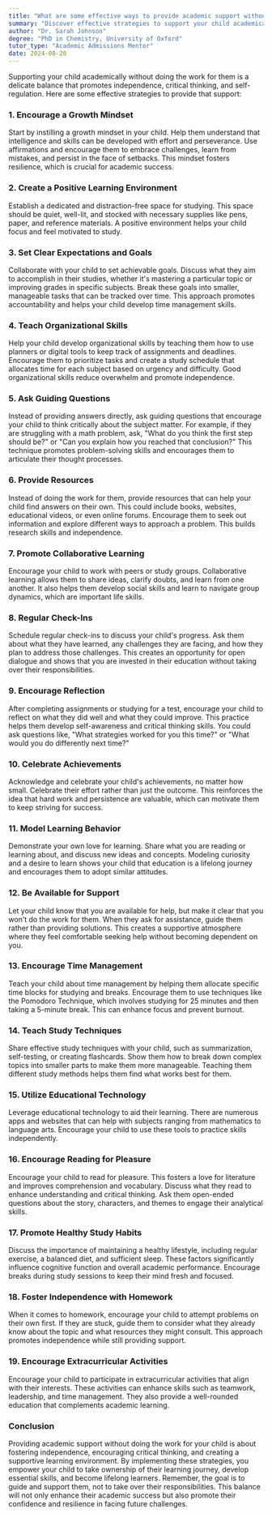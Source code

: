 ```yaml
---
title: "What are some effective ways to provide academic support without doing the work for my child?"
summary: "Discover effective strategies to support your child academically without doing the work for them, fostering independence and critical thinking skills."
author: "Dr. Sarah Johnson"
degree: "PhD in Chemistry, University of Oxford"
tutor_type: "Academic Admissions Mentor"
date: 2024-08-20
---
```


Supporting your child academically without doing the work for them is a delicate balance that promotes independence, critical thinking, and self-regulation. Here are some effective strategies to provide that support:

### 1. **Encourage a Growth Mindset**

Start by instilling a growth mindset in your child. Help them understand that intelligence and skills can be developed with effort and perseverance. Use affirmations and encourage them to embrace challenges, learn from mistakes, and persist in the face of setbacks. This mindset fosters resilience, which is crucial for academic success.

### 2. **Create a Positive Learning Environment**

Establish a dedicated and distraction-free space for studying. This space should be quiet, well-lit, and stocked with necessary supplies like pens, paper, and reference materials. A positive environment helps your child focus and feel motivated to study.

### 3. **Set Clear Expectations and Goals**

Collaborate with your child to set achievable goals. Discuss what they aim to accomplish in their studies, whether it's mastering a particular topic or improving grades in specific subjects. Break these goals into smaller, manageable tasks that can be tracked over time. This approach promotes accountability and helps your child develop time management skills.

### 4. **Teach Organizational Skills**

Help your child develop organizational skills by teaching them how to use planners or digital tools to keep track of assignments and deadlines. Encourage them to prioritize tasks and create a study schedule that allocates time for each subject based on urgency and difficulty. Good organizational skills reduce overwhelm and promote independence.

### 5. **Ask Guiding Questions**

Instead of providing answers directly, ask guiding questions that encourage your child to think critically about the subject matter. For example, if they are struggling with a math problem, ask, "What do you think the first step should be?" or "Can you explain how you reached that conclusion?" This technique promotes problem-solving skills and encourages them to articulate their thought processes.

### 6. **Provide Resources**

Instead of doing the work for them, provide resources that can help your child find answers on their own. This could include books, websites, educational videos, or even online forums. Encourage them to seek out information and explore different ways to approach a problem. This builds research skills and independence.

### 7. **Promote Collaborative Learning**

Encourage your child to work with peers or study groups. Collaborative learning allows them to share ideas, clarify doubts, and learn from one another. It also helps them develop social skills and learn to navigate group dynamics, which are important life skills.

### 8. **Regular Check-Ins**

Schedule regular check-ins to discuss your child's progress. Ask them about what they have learned, any challenges they are facing, and how they plan to address those challenges. This creates an opportunity for open dialogue and shows that you are invested in their education without taking over their responsibilities.

### 9. **Encourage Reflection**

After completing assignments or studying for a test, encourage your child to reflect on what they did well and what they could improve. This practice helps them develop self-awareness and critical thinking skills. You could ask questions like, "What strategies worked for you this time?" or "What would you do differently next time?"

### 10. **Celebrate Achievements**

Acknowledge and celebrate your child's achievements, no matter how small. Celebrate their effort rather than just the outcome. This reinforces the idea that hard work and persistence are valuable, which can motivate them to keep striving for success.

### 11. **Model Learning Behavior**

Demonstrate your own love for learning. Share what you are reading or learning about, and discuss new ideas and concepts. Modeling curiosity and a desire to learn shows your child that education is a lifelong journey and encourages them to adopt similar attitudes.

### 12. **Be Available for Support**

Let your child know that you are available for help, but make it clear that you won’t do the work for them. When they ask for assistance, guide them rather than providing solutions. This creates a supportive atmosphere where they feel comfortable seeking help without becoming dependent on you.

### 13. **Encourage Time Management**

Teach your child about time management by helping them allocate specific time blocks for studying and breaks. Encourage them to use techniques like the Pomodoro Technique, which involves studying for 25 minutes and then taking a 5-minute break. This can enhance focus and prevent burnout.

### 14. **Teach Study Techniques**

Share effective study techniques with your child, such as summarization, self-testing, or creating flashcards. Show them how to break down complex topics into smaller parts to make them more manageable. Teaching them different study methods helps them find what works best for them.

### 15. **Utilize Educational Technology**

Leverage educational technology to aid their learning. There are numerous apps and websites that can help with subjects ranging from mathematics to language arts. Encourage your child to use these tools to practice skills independently.

### 16. **Encourage Reading for Pleasure**

Encourage your child to read for pleasure. This fosters a love for literature and improves comprehension and vocabulary. Discuss what they read to enhance understanding and critical thinking. Ask them open-ended questions about the story, characters, and themes to engage their analytical skills.

### 17. **Promote Healthy Study Habits**

Discuss the importance of maintaining a healthy lifestyle, including regular exercise, a balanced diet, and sufficient sleep. These factors significantly influence cognitive function and overall academic performance. Encourage breaks during study sessions to keep their mind fresh and focused.

### 18. **Foster Independence with Homework**

When it comes to homework, encourage your child to attempt problems on their own first. If they are stuck, guide them to consider what they already know about the topic and what resources they might consult. This approach promotes independence while still providing support.

### 19. **Encourage Extracurricular Activities**

Encourage your child to participate in extracurricular activities that align with their interests. These activities can enhance skills such as teamwork, leadership, and time management. They also provide a well-rounded education that complements academic learning.

### Conclusion

Providing academic support without doing the work for your child is about fostering independence, encouraging critical thinking, and creating a supportive learning environment. By implementing these strategies, you empower your child to take ownership of their learning journey, develop essential skills, and become lifelong learners. Remember, the goal is to guide and support them, not to take over their responsibilities. This balance will not only enhance their academic success but also promote their confidence and resilience in facing future challenges.
    